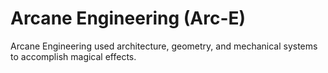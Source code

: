 # Arcane Engineering (Arc-E)

Arcane Engineering used architecture, geometry, and mechanical systems to accomplish magical effects.